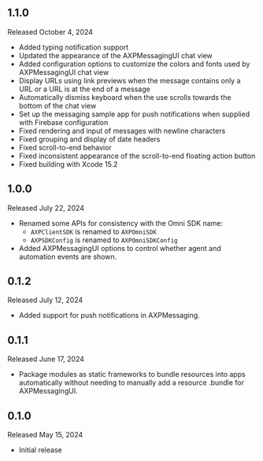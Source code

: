 ## 1.1.0

Released October 4, 2024

- Added typing notification support
- Updated the appearance of the AXPMessagingUI chat view
- Added configuration options to customize the colors and fonts used by AXPMessagingUI chat view
- Display URLs using link previews when the message contains only a URL or a URL is at the end of a message
- Automatically dismiss keyboard when the use scrolls towards the bottom of the chat view
- Set up the messaging sample app for push notifications when supplied with Firebase configuration
- Fixed rendering and input of messages with newline characters
- Fixed grouping and display of date headers
- Fixed scroll-to-end behavior
- Fixed inconsistent appearance of the scroll-to-end floating action button
- Fixed building with Xcode 15.2

## 1.0.0

Released July 22, 2024

- Renamed some APIs for consistency with the Omni SDK name:
  - `AXPClientSDK` is renamed to `AXPOmniSDK`
  - `AXPSDKConfig` is renamed to `AXPOmniSDKConfig`
- Added AXPMessagingUI options to control whether agent and automation events are shown.

## 0.1.2

Released July 12, 2024

- Added support for push notifications in AXPMessaging.

## 0.1.1

Released June 17, 2024

- Package modules as static frameworks to bundle resources into apps automatically without needing to manually add a resource .bundle for AXPMessagingUI.

## 0.1.0

Released May 15, 2024

- Initial release
